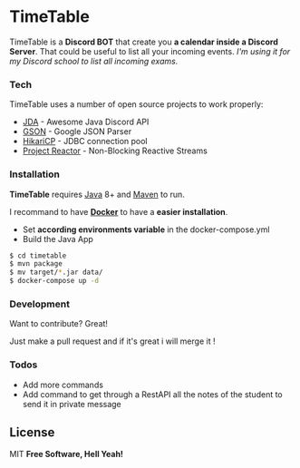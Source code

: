 # TimeTable

TimeTable is a **Discord BOT** that create you **a calendar inside a Discord Server**. That could be useful to list all your incoming events.
*I'm using it for my Discord school to list all incoming exams.*

### Tech

TimeTable uses a number of open source projects to work properly:

* [JDA](https://github.com/DV8FromTheWorld/JDA) - Awesome Java Discord API
* [GSON](https://github.com/google/gson) - Google JSON Parser
* [HikariCP](https://github.com/brettwooldridge/HikariCP) - JDBC connection pool
* [Project Reactor](https://projectreactor.io/) - Non-Blocking Reactive Streams

### Installation

**TimeTable** requires [Java](https://www.java.com/fr/) 8+ and [Maven](https://maven.apache.org/) to run.

I recommand to have **[Docker](https://www.docker.com/)** to have a **easier installation**.

- Set **according environments variable** in the docker-compose.yml
- Build the Java App

```sh
$ cd timetable
$ mvn package
$ mv target/*.jar data/
$ docker-compose up -d
```

### Development

Want to contribute? Great!

Just make a pull request and if it's great i will merge it !

### Todos

- Add more commands
- Add command to get through a RestAPI all the notes of the student to send it in private message

License
----

MIT
**Free Software, Hell Yeah!**